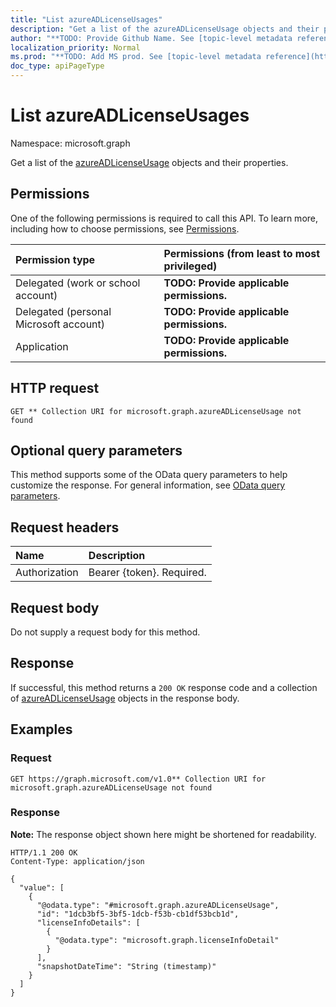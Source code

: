 ```yaml
---
title: "List azureADLicenseUsages"
description: "Get a list of the azureADLicenseUsage objects and their properties."
author: "**TODO: Provide Github Name. See [topic-level metadata reference](https://msgo.azurewebsites.net/add/document/guidelines/metadata.html#topic-level-metadata)**"
localization_priority: Normal
ms.prod: "**TODO: Add MS prod. See [topic-level metadata reference](https://msgo.azurewebsites.net/add/document/guidelines/metadata.html#topic-level-metadata)**"
doc_type: apiPageType
---
```


# List azureADLicenseUsages
Namespace: microsoft.graph



Get a list of the [azureADLicenseUsage](../resources/azureadlicenseusage.md) objects and their properties.

## Permissions
One of the following permissions is required to call this API. To learn more, including how to choose permissions, see [Permissions](/graph/permissions-reference).

|Permission type|Permissions (from least to most privileged)|
|:---|:---|
|Delegated (work or school account)|**TODO: Provide applicable permissions.**|
|Delegated (personal Microsoft account)|**TODO: Provide applicable permissions.**|
|Application|**TODO: Provide applicable permissions.**|

## HTTP request

<!-- {
  "blockType": "ignored"
}
-->
``` http
GET ** Collection URI for microsoft.graph.azureADLicenseUsage not found
```

## Optional query parameters
This method supports some of the OData query parameters to help customize the response. For general information, see [OData query parameters](/graph/query-parameters).

## Request headers
|Name|Description|
|:---|:---|
|Authorization|Bearer {token}. Required.|

## Request body
Do not supply a request body for this method.

## Response

If successful, this method returns a `200 OK` response code and a collection of [azureADLicenseUsage](../resources/azureadlicenseusage.md) objects in the response body.

## Examples

### Request
<!-- {
  "blockType": "request",
  "name": "list_azureadlicenseusage"
}
-->
``` http
GET https://graph.microsoft.com/v1.0** Collection URI for microsoft.graph.azureADLicenseUsage not found
```


### Response
**Note:** The response object shown here might be shortened for readability.
<!-- {
  "blockType": "response",
  "truncated": true,
  "@odata.type": "Collection(microsoft.graph.azureADLicenseUsage)"
}
-->
``` http
HTTP/1.1 200 OK
Content-Type: application/json

{
  "value": [
    {
      "@odata.type": "#microsoft.graph.azureADLicenseUsage",
      "id": "1dcb3bf5-3bf5-1dcb-f53b-cb1df53bcb1d",
      "licenseInfoDetails": [
        {
          "@odata.type": "microsoft.graph.licenseInfoDetail"
        }
      ],
      "snapshotDateTime": "String (timestamp)"
    }
  ]
}
```

